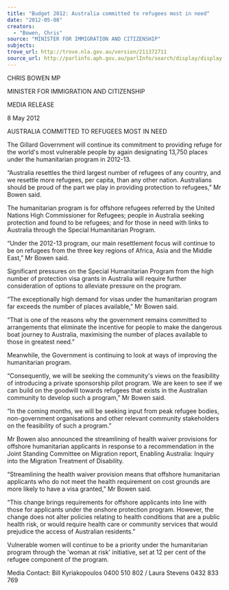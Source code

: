 ```yaml
---
title: "Budget 2012: Australia committed to refugees most in need"
date: "2012-05-08"
creators:
  - "Bowen, Chris"
source: "MINISTER FOR IMMIGRATION AND CITIZENSHIP"
subjects:
trove_url: http://trove.nla.gov.au/version/211372711
source_url: http://parlinfo.aph.gov.au/parlInfo/search/display/display.w3p;query=Id%3A%22media/pressrel/1622377%22
---
```


 

 

 

 CHRIS BOWEN MP 

 MINISTER FOR IMMIGRATION AND CITIZENSHIP   

 MEDIA RELEASE   

 8 May 2012   

 AUSTRALIA COMMITTED TO REFUGEES MOST IN NEED   

 The Gillard Government will continue its commitment to providing refuge for the world's most  vulnerable people by again designating 13,750 places under the humanitarian program in  2012-13.   

 “Australia resettles the third largest number of refugees of any country, and we resettle more  refugees, per capita, than any other nation. Australians should be proud of the part we play in  providing protection to refugees,” Mr Bowen said.   

 The humanitarian program is for offshore refugees referred by the United Nations High  Commissioner for Refugees; people in Australia seeking protection and found to be refugees;  and for those in need with links to Australia through the Special Humanitarian Program.   

 “Under the 2012-13 program, our main resettlement focus will continue to be on refugees  from the three key regions of Africa, Asia and the Middle East,” Mr Bowen said.    

 Significant pressures on the Special Humanitarian Program from the high number of  protection visa grants in Australia will require further consideration of options to alleviate  pressure on the program.   

 “The exceptionally high demand for visas under the humanitarian program far exceeds the  number of places available,” Mr Bowen said.   

 “That is one of the reasons why the government remains committed to arrangements that  eliminate the incentive for people to make the dangerous boat journey to Australia,  maximising the number of places available to those in greatest need.”   

 Meanwhile, the Government is continuing to look at ways of improving the humanitarian  program.   

 “Consequently, we will be seeking the community's views on the feasibility of introducing a  private sponsorship pilot program. We are keen to see if we can build on the goodwill towards  refugees that exists in the Australian community to develop such a program,” Mr Bowen said.    

 

 “In the coming months, we will be seeking input from peak refugee bodies, non-government  organisations and other relevant community stakeholders on the feasibility of such a  program.”   

 Mr Bowen also announced the streamlining of health waiver provisions for offshore  humanitarian applicants in response to a recommendation in the Joint Standing Committee on  Migration report, Enabling Australia: Inquiry into the Migration Treatment of Disability.    

 “Streamlining the health waiver provision means that offshore humanitarian applicants who do  not meet the health requirement on cost grounds are more likely to have a visa granted,” Mr  Bowen said.    

 “This change brings requirements for offshore applicants into line with those for applicants  under the onshore protection program. However, the change does not alter policies relating to  health conditions that are a public health risk, or would require health care or community  services that would prejudice the access of Australian residents.”   

 Vulnerable women will continue to be a priority under the humanitarian program through the  'woman at risk' initiative, set at 12 per cent of the refugee component of the program.   

 Media Contact: Bill Kyriakopoulos 0400 510 802 / Laura Stevens 0432 833 769   


